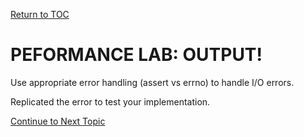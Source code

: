 <a href="https://github.com/CyberTrainingUSAF/05-C-Programming/blob/master/00-Table-of-Contents.md" rel="Return to TOC"> Return to TOC </a>

# PEFORMANCE LAB: OUTPUT!

Use appropriate error handling (assert vs errno) to handle I/O errors.

Replicated the error to test your implementation.

<a href="https://github.com/CyberTrainingUSAF/05-C-Programming/blob/master/15_Error_handling/04_Math_functions.md" rel="Continue to Next Topic"> Continue to Next Topic </a>

